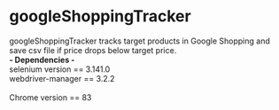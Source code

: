 # googleShoppingTracker
googleShoppingTracker tracks target products in Google Shopping and save csv file if price drops below target price.
<br>
**- Dependencies -** <br>
selenium version == 3.141.0 <br>
webdriver-manager == 3.2.2 <br>
<br>
Chrome version == 83 


